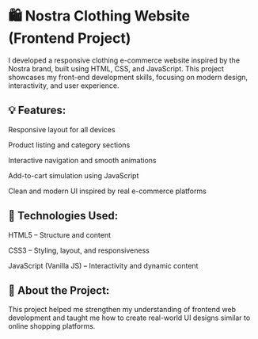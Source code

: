 # 🛍️ Nostra Clothing Website (Frontend Project)

I developed a responsive clothing e-commerce website inspired by the Nostra brand, built using HTML, CSS, and JavaScript.
This project showcases my front-end development skills, focusing on modern design, interactivity, and user experience.

## 💡 Features:

Responsive layout for all devices

Product listing and category sections

Interactive navigation and smooth animations

Add-to-cart simulation using JavaScript

Clean and modern UI inspired by real e-commerce platforms

## 🧰 Technologies Used:

HTML5 – Structure and content

CSS3 – Styling, layout, and responsiveness

JavaScript (Vanilla JS) – Interactivity and dynamic content

## 🚀 About the Project:

This project helped me strengthen my understanding of frontend web development and taught me how to create real-world UI designs similar to online shopping platforms.
